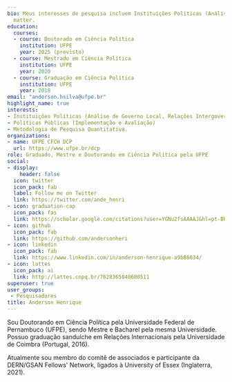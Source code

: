 ```yaml
---
bio: Meus interesses de pesquisa incluem Instituições Políticas (Análise de Governo Local, Relações Intergovernamentais e Relações Executivo-Legislativo), Políticas Públicas (Implementação e Avaliação) e Metodologia de Pesquisa Quantitativa.
  matter.
education:
  courses:
  - course: Doutorado em Ciência Política
    institution: UFPE
    year: 2025 (previsto)
  - course: Mestrado em Ciência Política 
    institution: UFPE
    year: 2020
  - course: Graduação em Ciência Política
    institution: UFPE
    year: 2018
email: "anderson.hsilva@ufpe.br"
highlight_name: true
interests:
- Instituições Políticas (Análise de Governo Local, Relações Intergovernamentais e Relações Executivo-Legislativo)
- Políticas Públicas (Implementação e Avaliação) 
- Metodologia de Pesquisa Quantitativa.
organizations:
- name: UFPE CFCH DCP
  url: https://www.ufpe.br/dcp
role: Graduado, Mestre e Doutorando em Ciência Política pela UFPE
social:
- display:
    header: false
  icon: twitter
  icon_pack: fab
  label: Follow me on Twitter
  link: https://twitter.com/ande_henri
- icon: graduation-cap
  icon_pack: fas
  link: https://scholar.google.com/citations?user=YGNu2fsAAAAJ&hl=pt-BR
- icon: github
  icon_pack: fab
  link: https://github.com/andersonheri
- icon: linkedin
  icon_pack: fab
  link: https://www.linkedin.com/in/anderson-henrique-a9b86034/
- icon: lattes
  icon_pack: ai
  link: http://lattes.cnpq.br/7628365040600511
superuser: true
user_groups:
 - Pesquisadores
title: Anderson Henrique
---
```


Sou Doutorando em Ciência Política pela Universidade Federal de Pernambuco (UFPE), sendo Mestre e Bacharel pela mesma Universidade. Possuo graduação sanduíche em Relações Internacionais pela Universidade de Coimbra (Portugal, 2016).

Atualmente sou membro do comitê de associados e participante da DERN/GSAN Fellows' Network, ligados à University of Essex (Inglaterra, 2021).

